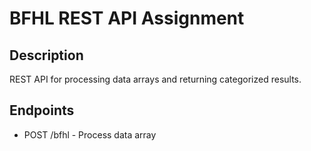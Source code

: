 # BFHL REST API Assignment

## Description
REST API for processing data arrays and returning categorized results.

## Endpoints
- POST /bfhl - Process data array
